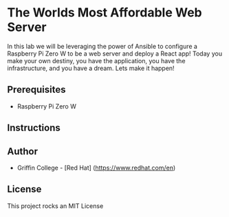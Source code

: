 # The Worlds Most Affordable Web Server
In this lab we will be leveraging the power of Ansible to configure a Raspberry Pi Zero W to be a web server and deploy a React app! Today you make your own destiny, you have the application, you have the infrastructure, and you have a dream. Lets make it happen!

## Prerequisites
* Raspberry Pi Zero W

## Instructions

## Author
* Griffin College - [Red Hat] (https://www.redhat.com/en)

## License
This project rocks an MIT License

